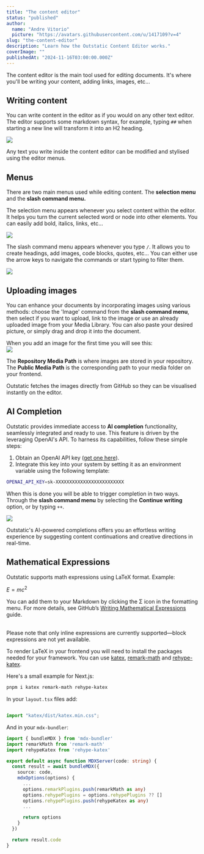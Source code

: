 ```yaml
---
title: "The content editor"
status: "published"
author:
  name: "Andre Vitorio"
  picture: "https://avatars.githubusercontent.com/u/1417109?v=4"
slug: "the-content-editor"
description: "Learn how the Outstatic Content Editor works."
coverImage: ""
publishedAt: "2024-11-16T03:00:00.000Z"
---
```


The content editor is the main tool used for editing documents. It's where you'll be writing your content, adding links, images, etc…

## Writing content

You can write content in the editor as if you would on any other text editor. The editor supports some markdown syntax, for example, typing `##` when starting a new line will transform it into an H2 heading.

![](/docs/images/markdown-example-c4MT.gif)

Any text you write inside the content editor can be modified and stylised using the editor menus.

## Menus

There are two main menus used while editing content. The **selection menu** and the **slash command menu.**

The selection menu appears whenever you select content within the editor. It helps you turn the current selected word or node into other elements. You can easily add bold, italics, links, etc…

![](/docs/images/selection-menu-2-Y2MD.gif)

The slash command menu appears whenever you type `/`. It allows you to create headings, add images, code blocks, quotes, etc... You can either use the arrow keys to navigate the commands or start typing to filter them.

![](/docs/images/slash-command-ex-U1MD.gif)

## Uploading images

You can enhance your documents by incorporating images using various methods: choose the 'Image' command from the **slash command menu**, then select if you want to upload, link to the image or use an already uploaded image from your Media Library. You can also paste your desired picture, or simply drag and drop it into the document.

When you add an image for the first time you will see this:\
![](/docs/images/cleanshot-2024-11-04-at-22.34.52-2x-QyOT.png)

The **Repository Media Path** is where images are stored in your repository. The **Public Media Path** is the corresponding path to your media folder on your frontend.

Outstatic fetches the images directly from GitHub so they can be visualised instantly on the editor.

## AI Completion

Outstatic provides immediate access to **AI completion** functionality, seamlessly integrated and ready to use. This feature is driven by the leveraging OpenAI's API. To harness its capabilities, follow these simple steps:

1. Obtain an OpenAI API key ([get one here](https://platform.openai.com/account/api-keys)).
2. Integrate this key into your system by setting it as an environment variable using the following template:

```bash
OPENAI_API_KEY=sk-XXXXXXXXXXXXXXXXXXXXXXXXX
```

When this is done you will be able to trigger completion in two ways. Through the **slash command menu** by selecting the **Continue writing** option, or by typing `++`.

![](/docs/images/ai-autocomplete-Q2Mj.gif)

Outstatic's AI-powered completions offers you an effortless writing experience by suggesting content continuations and creative directions in real-time.

## Mathematical Expressions

Outstatic supports math expressions using LaTeX format. Example:

$E=mc^2$

You can add them to your Markdown by clicking the Σ icon in the formatting menu. For more details, see GitHub’s [Writing Mathematical Expressions](https://docs.github.com/en/get-started/writing-on-github/working-with-advanced-formatting/writing-mathematical-expressions) guide.

\
Please note that only inline expressions are currently supported—block expressions are not yet available.

To render LaTeX in your frontend you will need to install the packages needed for your framework. You can use [katex](https://www.npmjs.com/package/katex), [remark-math](https://www.npmjs.com/package/remark-math) and [rehype-katex](https://www.npmjs.com/package/rehype-katex).

Here's a small example for Next.js:

```bash
pnpm i katex remark-math rehype-katex
```

In your `layout.tsx` files add:

```javascript

import "katex/dist/katex.min.css";
```

And in your  `mdx-bundler`:

```typescript
import { bundleMDX } from 'mdx-bundler'
import remarkMath from 'remark-math'
import rehypeKatex from 'rehype-katex'

export default async function MDXServer(code: string) {
  const result = await bundleMDX({
    source: code,
    mdxOptions(options) {
      ...
      options.remarkPlugins.push(remarkMath as any)
      options.rehypePlugins = options.rehypePlugins ?? []
      options.rehypePlugins.push(rehypeKatex as any)
      ...

      return options
    }
  })

  return result.code
}
```